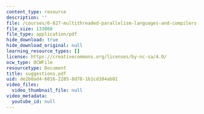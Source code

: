 ```yaml
---
content_type: resource
description: ''
file: /courses/6-827-multithreaded-parallelism-languages-and-compilers-fall-2002/de2b0ad4601622858d781b1cd104ab81_suggestions.pdf
file_size: 133060
file_type: application/pdf
hide_download: true
hide_download_original: null
learning_resource_types: []
license: https://creativecommons.org/licenses/by-nc-sa/4.0/
ocw_type: OCWFile
resourcetype: Document
title: suggestions.pdf
uid: de2b0ad4-6016-2285-8d78-1b1cd104ab81
video_files:
  video_thumbnail_file: null
video_metadata:
  youtube_id: null
---
```

